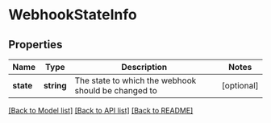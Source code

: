# WebhookStateInfo

## Properties
Name | Type | Description | Notes
------------ | ------------- | ------------- | -------------
**state** | **string** | The state to which the webhook should be changed to | [optional] 

[[Back to Model list]](../README.md#documentation-for-models) [[Back to API list]](../README.md#documentation-for-api-endpoints) [[Back to README]](../README.md)


